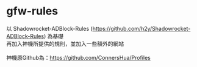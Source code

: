 # gfw-rules
以 Shadowrocket-ADBlock-Rules (https://github.com/h2y/Shadowrocket-ADBlock-Rules) 為基礎<br>再加入神機所提供的規則，並加入一些額外的網站<br><br>
神機原Github為：https://github.com/ConnersHua/Profiles
